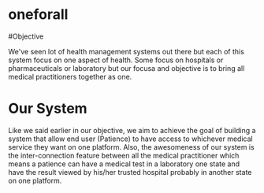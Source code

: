 # oneforall

#Objective

We've seen lot of health management systems out there but each of this system focus on one aspect of health. Some focus on hospitals or pharmaceuticals or laboratory but our focusa and objective is to bring all medical practitioners together as one.

# Our System
Like we said earlier in our objective, we aim to achieve the goal of building a system that allow end user (Patience) to have access to whichever medical service they want on one platform. Also, the awesomeness of our system is the inter-connection feature between all the medical practitioner which means a patience can have a medical test in a laboratory one state and have the result viewed by his/her trusted hospital probably in another state on one platform.
